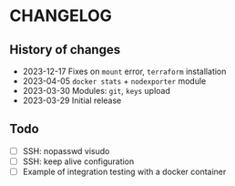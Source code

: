 # CHANGELOG

## History of changes

- 2023-12-17 Fixes on `mount` error, `terraform` installation
- 2023-04-05 `docker stats` + `nodexporter` module
- 2023-03-30 Modules: `git`, `keys` upload
- 2023-03-29 Initial release

## Todo

- [ ] SSH: nopasswd visudo
- [ ] SSH: keep alive configuration
- [ ] Example of integration testing with a docker container
